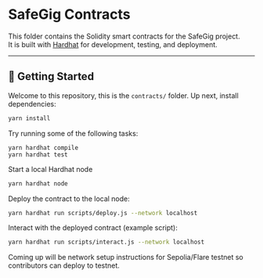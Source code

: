 # SafeGig Contracts

This folder contains the Solidity smart contracts for the SafeGig project.  
It is built with [Hardhat](https://hardhat.org/) for development, testing, and deployment.

---

## 🚀 Getting Started

Welcome to this repository, this is the `contracts/` folder.
Up next, install dependencies:

```bash
yarn install
```

Try running some of the following tasks:

```shell
yarn hardhat compile
yarn hardhat test
```
Start a local Hardhat node
```bash
yarn hardhat node
```

Deploy the contract to the local node:
```bash
yarn hardhat run scripts/deploy.js --network localhost
```

Interact with the deployed contract (example script):
```bash
yarn hardhat run scripts/interact.js --network localhost
```

Coming up will be network setup instructions for Sepolia/Flare testnet so contributors can deploy to testnet.